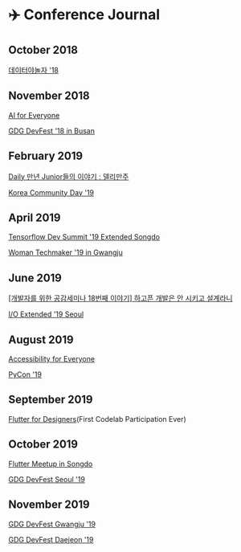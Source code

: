 # ✈️ Conference Journal

## October 2018

[데이터야놀자 '18]()

## November 2018

[AI for Everyone]()

[GDG DevFest '18 in Busan]()

## February 2019

[Daily 만년 Junior들의 이야기 : 델리만주]()

[Korea Community Day '19]()

## April 2019

[Tensorflow Dev Summit '19 Extended Songdo]()

[Woman Techmaker '19 in Gwangju]()

## June 2019

[[개발자를 위한 공감세미나 18번째 이야기] 하고픈 개발은 안 시키고 설계라니]()

[I/O Extended '19 Seoul]()

## August 2019

[Accessibility for Everyone]()

[PyCon '19]()

## September 2019

[Flutter for Designers]()(First Codelab Participation Ever)

## October 2019

[Flutter Meetup in Songdo]()

[GDG DevFest Seoul '19]()

## November 2019

[GDG DevFest Gwangju '19]()

[GDG DevFest Daejeon '19]()
